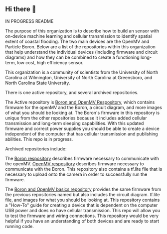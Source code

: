 ## Hi there 👋

IN PROGRESS README

The purpose of this organization is to describe how to build an sensor with on-device machine learning and cellular transmission to identify spatial extent of coastal flooding. The two main devices are the OpenMV and Particle Boron. Below are a list of the repositories within this organization that help understand the individual devices (including firmware and circuit diagrams) and how they can be combined to create a functioning long-term, low cost, high efficiency sensor. 

This organization is a community of scientists from the University of North Carolina at Wilmington, University of North Carolina at Greensboro, and North Carolina State University.

There is one active repository, and several archived repositories.

The Active repository is [Boron and OpenMV Respository](https://github.com/TinyCamML/Boron-and-OpenMV), which contains firmware for the openMV and the Boron, a circuit diagram, and more images of what you should be looking at. The Boron's firmware in this repository is unique from the other repositories because it includes added cellular transmission and long-term sleeping capabilities. With this updated firmware and correct power supplies you should be able to create a device independent of the computer that has cellular transmission and publishing abilities. This repo is in progress. 

Archived repositories include:

The [Boron respository](https://github.com/TinyCamML/Boron/commit/057b4ee289c73935bf9799aa4b66d42032f21d21) describes firmware necessary to communicate with the openMV.
[OpenMV respository](https://github.com/TinyCamML/OMVmodel) describes firmware necessary to communicate with the Boron. This repository also contains a tf.lite file that is necessary to upload onto the camera in order to successfully run the firmware. 

The [Boron and OpenMV basics repository](https://github.com/TinyCamML/Boron-and-OpenMV-Basics) provides the same firmware from the previous repositories named but also includes the circuit diagram. tf.lite file, and images for what you should be looking at. This repository contains a "How-To" guide for creating a device that is dependent on the computer USB power and does no have cellular transmission. This repo will allow you to test the firmware and wiring connections. This repository would be very helpful if you have an understanding of both devices and are ready to start running code. 


<!--

**Here are some ideas to get you started:**

🙋‍♀️ A short introduction - what is your organization all about?
🌈 Contribution guidelines - how can the community get involved?
👩‍💻 Useful resources - where can the community find your docs? Is there anything else the community should know?
🍿 Fun facts - what does your team eat for breakfast?
🧙 Remember, you can do mighty things with the power of [Markdown](https://docs.github.com/github/writing-on-github/getting-started-with-writing-and-formatting-on-github/basic-writing-and-formatting-syntax)
-->

